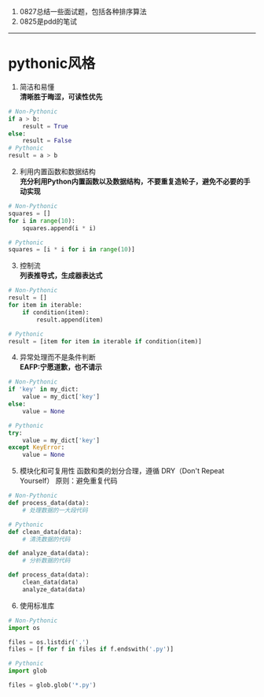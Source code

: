 1. 0827总结一些面试题，包括各种排序算法
2. 0825是pdd的笔试


---
# pythonic风格
 1. 简洁和易懂<br>
**清晰胜于晦涩，可读性优先** <br>
``` python 
# Non-Pythonic
if a > b:
    result = True
else:
    result = False
# Pythonic
result = a > b
```
2. 利用内置函数和数据结构<br>
**充分利用Python内置函数以及数据结构，不要重复造轮子，避免不必要的手动实现**<br>
``` python
# Non-Pythonic
squares = []
for i in range(10):
    squares.append(i * i)

# Pythonic
squares = [i * i for i in range(10)]
```
3. 控制流<br>
**列表推导式，生成器表达式** <br>
``` python
# Non-Pythonic
result = []
for item in iterable:
    if condition(item):
        result.append(item)

# Pythonic
result = [item for item in iterable if condition(item)]
```
4. 异常处理而不是条件判断<br>
**EAFP:宁愿道歉，也不请示**<br>
```python
# Non-Pythonic
if 'key' in my_dict:
    value = my_dict['key']
else:
    value = None

# Pythonic
try:
    value = my_dict['key']
except KeyError:
    value = None
```
5. 模块化和可复用性
函数和类的划分合理，遵循 DRY（Don't Repeat Yourself） 原则：避免重复代码
```python
# Non-Pythonic
def process_data(data):
    # 处理数据的一大段代码

# Pythonic
def clean_data(data):
    # 清洗数据的代码

def analyze_data(data):
    # 分析数据的代码

def process_data(data):
    clean_data(data)
    analyze_data(data)

```
6. 使用标准库
```python
# Non-Pythonic
import os

files = os.listdir('.')
files = [f for f in files if f.endswith('.py')]

# Pythonic
import glob

files = glob.glob('*.py')

```